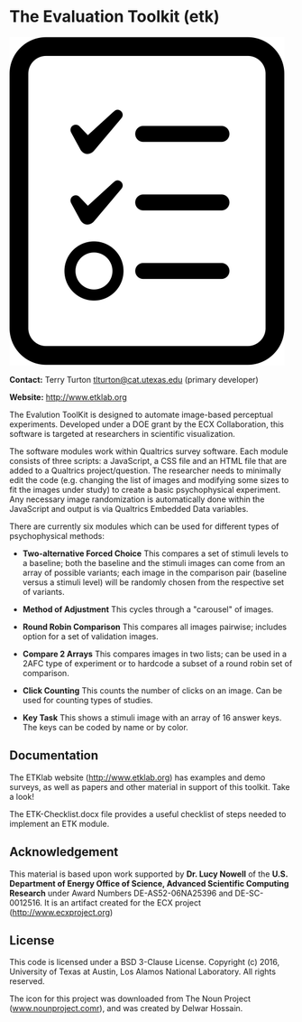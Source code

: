 # The Evaluation Toolkit (etk)

![icon](https://github.com/ascr-ecx/etk/blob/master/img/icon.png)

**Contact:** Terry Turton tlturton@cat.utexas.edu (primary developer)

**Website:** http://www.etklab.org

The Evalution ToolKit is designed to automate image-based perceptual experiments.  Developed under a DOE grant by the ECX Collaboration, this software is targeted at researchers in scientific visualization. 

The software modules work within Qualtrics survey software.  Each module consists of three scripts: a JavaScript, a CSS file and an HTML file that are added to a Qualtrics project/question.  The researcher needs to minimally edit the code (e.g. changing the list of images and modifying some sizes to fit the images under study) to create a basic psychophysical experiment.  Any necessary image randomization is automatically done within the JavaScript and output is via Qualtrics Embedded Data variables.  

There are currently six modules which can be used for different types of psychophysical methods:

* **Two-alternative Forced Choice** This compares a set of stimuli levels to a baseline; both the baseline and the stimuli images can come from an array of possible variants; each image in the comparison pair (baseline versus a stimuli level) will be randomly chosen from the respective set of variants.

* **Method of Adjustment** This cycles through a "carousel" of images.

* **Round Robin Comparison** This compares all images pairwise; includes option for a set of validation images.

* **Compare 2 Arrays** This compares images in two lists; can be used in a 2AFC type of experiment or to hardcode a subset of a round robin set of comparison. 

* **Click Counting** This counts the number of clicks on an image.  Can be used for counting types of studies.  

* **Key Task** This shows a stimuli image with an array of 16 answer keys.  The keys can be coded by name or by color.  

## Documentation

The ETKlab website (http://www.etklab.org) has examples and demo surveys, as well as papers and other material in support of this toolkit. Take a look!

The ETK-Checklist.docx file provides a useful checklist of steps needed to implement an ETK module.  

## Acknowledgement 

This material is based upon work supported by **Dr. Lucy Nowell** of the **U.S. Department of Energy Office of Science, Advanced Scientific 
Computing Research** under Award Numbers DE-AS52-06NA25396 and DE-SC-0012516. It is an artifact created for the ECX project (http://www.ecxproject.org)

## License

This code is licensed under a BSD 3-Clause License. Copyright (c) 2016, University of Texas at Austin, Los Alamos National Laboratory. All rights reserved. 

The icon for this project was downloaded from The Noun Project (www.nounproject.comr), and was created by Delwar Hossain.


 
